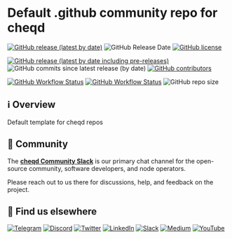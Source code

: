 # Default .github community repo for cheqd

[![GitHub release (latest by date)](https://img.shields.io/github/v/release/cheqd/.github?color=green&label=stable%20release&style=flat-square)](https://github.com/cheqd/.github/releases/latest) ![GitHub Release Date](https://img.shields.io/github/release-date/cheqd/.github?color=green&style=flat-square) [![GitHub license](https://img.shields.io/github/license/cheqd/.github?color=blue&style=flat-square)](https://github.com/cheqd/.github/blob/main/LICENSE)

[![GitHub release (latest by date including pre-releases)](https://img.shields.io/github/v/release/cheqd/.github?include_prereleases&label=dev%20release&style=flat-square)](https://github.com/cheqd/.github/releases/) ![GitHub commits since latest release (by date)](https://img.shields.io/github/commits-since/cheqd/.github/latest?style=flat-square) [![GitHub contributors](https://img.shields.io/github/contributors/cheqd/.github?label=contributors%20%E2%9D%A4%EF%B8%8F&style=flat-square)](https://github.com/cheqd/.github/graphs/contributors)

[![GitHub Workflow Status](https://img.shields.io/github/workflow/status/cheqd/.github/Workflow%20Dispatch?label=workflows&style=flat-square)](https://github.com/cheqd/.github/actions/workflows/dispatch.yml) [![GitHub Workflow Status](https://img.shields.io/github/workflow/status/cheqd/.github/CodeQL?label=CodeQL&style=flat-square)](https://github.com/cheqd/.github/actions/workflows/codeql.yml) ![GitHub repo size](https://img.shields.io/github/repo-size/cheqd/.github?style=flat-square)

## ℹ️ Overview

Default template for cheqd repos

## 💬 Community

The [**cheqd Community Slack**](http://cheqd.link/join-cheqd-slack) is our primary chat channel for the open-source community, software developers, and node operators.

Please reach out to us there for discussions, help, and feedback on the project.

## 🙋 Find us elsewhere

[![Telegram](https://img.shields.io/badge/Telegram-2CA5E0?style=for-the-badge\&logo=telegram\&logoColor=white)](https://t.me/cheqd) [![Discord](https://img.shields.io/badge/Discord-7289DA?style=for-the-badge\&logo=discord\&logoColor=white)](http://cheqd.link/discord-github) [![Twitter](https://img.shields.io/badge/Twitter-1DA1F2?style=for-the-badge\&logo=twitter\&logoColor=white)](https://twitter.com/intent/follow?screen\_name=cheqd\_io) [![LinkedIn](https://img.shields.io/badge/LinkedIn-0077B5?style=for-the-badge\&logo=linkedin\&logoColor=white)](http://cheqd.link/linkedin) [![Slack](https://img.shields.io/badge/Slack-4A154B?style=for-the-badge\&logo=slack\&logoColor=white)](http://cheqd.link/join-cheqd-slack) [![Medium](https://img.shields.io/badge/Medium-12100E?style=for-the-badge\&logo=medium\&logoColor=white)](https://blog.cheqd.io) [![YouTube](https://img.shields.io/badge/YouTube-FF0000?style=for-the-badge\&logo=youtube\&logoColor=white)](https://www.youtube.com/channel/UCBUGvvH6t3BAYo5u41hJPzw/)
